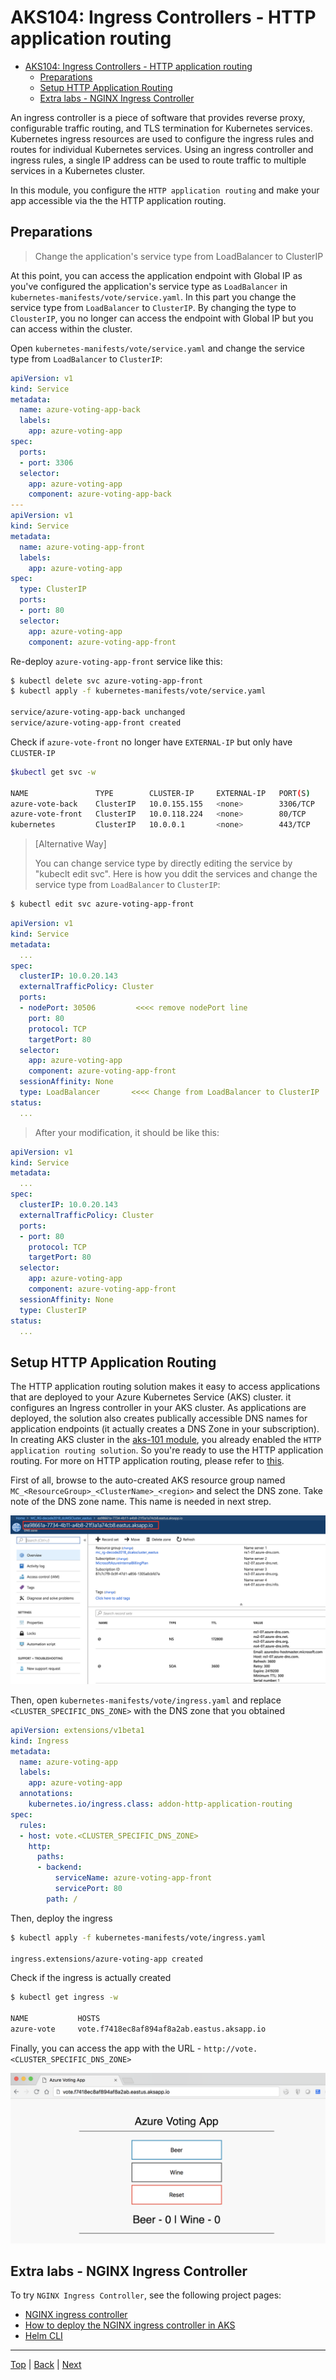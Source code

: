 # AKS104:  Ingress Controllers - HTTP application routing

<!-- TOC -->
- [AKS104: Ingress Controllers - HTTP application routing](#aks104-ingress-controllers---http-application-routing)
  - [Preparations](#preparations)
  - [Setup HTTP Application Routing](#setup-http-application-routing)
  - [Extra labs - NGINX Ingress Controller](#extra-labs---nginx-ingress-controller)

An ingress controller is a piece of software that provides reverse proxy, configurable traffic routing, and TLS termination for Kubernetes services. Kubernetes ingress resources are used to configure the ingress rules and routes for individual Kubernetes services. Using an ingress controller and ingress rules, a single IP address can be used to route traffic to multiple services in a Kubernetes cluster. 

In this module, you configure the `HTTP application routing` and make your app accessible via the the HTTP application routing.

## Preparations

> Change the application's service type from LoadBalancer to ClusterIP

At this point, you can access the application endpoint with Global IP as you've configured the application's service type as `LoadBalancer` in `kubernetes-manifests/vote/service.yaml`. In this part you change the service type from `LoadBalancer` to `ClusterIP`. By changing the type to `ClousterIP`, you no longer can access the endpoint with Global IP but you can access within the cluster. 

Open `kubernetes-manifests/vote/service.yaml` and change the service type from `LoadBalancer` to `ClusterIP`:

```YAML
apiVersion: v1
kind: Service
metadata:
  name: azure-voting-app-back
  labels:
    app: azure-voting-app
spec:
  ports:
  - port: 3306
  selector:
    app: azure-voting-app
    component: azure-voting-app-back
---
apiVersion: v1
kind: Service
metadata:
  name: azure-voting-app-front
  labels:
    app: azure-voting-app
spec:
  type: ClusterIP
  ports:
  - port: 80
  selector:
    app: azure-voting-app
    component: azure-voting-app-front
```

Re-deploy `azure-voting-app-front` service like this:

```sh
$ kubectl delete svc azure-voting-app-front
$ kubectl apply -f kubernetes-manifests/vote/service.yaml

service/azure-voting-app-back unchanged
service/azure-voting-app-front created
```

Check if `azure-vote-front` no longer have `EXTERNAL-IP` but only have `CLUSTER-IP`

```sh
$kubectl get svc -w

NAME               TYPE        CLUSTER-IP     EXTERNAL-IP   PORT(S)    AGE
azure-vote-back    ClusterIP   10.0.155.155   <none>        3306/TCP   2m
azure-vote-front   ClusterIP   10.0.118.224   <none>        80/TCP     2m
kubernetes         ClusterIP   10.0.0.1       <none>        443/TCP    10d
```


> [Alternative Way]
> 
> You can change service type by directly editing the service by "kubeclt edit svc". Here is how you ddit the services and change the service type from `LoadBalancer` to `ClusterIP`:
```sh
$ kubectl edit svc azure-voting-app-front
```
```yaml
apiVersion: v1
kind: Service
metadata:
  ...
spec:
  clusterIP: 10.0.20.143
  externalTrafficPolicy: Cluster
  ports:
  - nodePort: 30506         <<<< remove nodePort line
    port: 80
    protocol: TCP
    targetPort: 80
  selector:
    app: azure-voting-app
    component: azure-voting-app-front
  sessionAffinity: None
  type: LoadBalancer       <<<< Change from LoadBalancer to ClusterIP
status:
  ...
```
> After your modification, it should be like this:
```yaml
apiVersion: v1
kind: Service
metadata:
  ...
spec:
  clusterIP: 10.0.20.143
  externalTrafficPolicy: Cluster
  ports:
  - port: 80
    protocol: TCP
    targetPort: 80
  selector:
    app: azure-voting-app
    component: azure-voting-app-front
  sessionAffinity: None
  type: ClusterIP
status:
  ...
```

## Setup HTTP Application Routing

The HTTP application routing solution makes it easy to access applications that are deployed to your Azure Kubernetes Service (AKS) cluster. it configures an Ingress controller in your AKS cluster. As applications are deployed, the solution also creates publically accessible DNS names for application endpoints (it actually creates a DNS Zone in your subscription). In creating AKS cluster in the [aks-101 module](aks-101-create-aks-cluster.md), you already enabled the `HTTP application routing solution`. So you're ready to use the HTTP application routing. For more on HTTP application routing, please refer to [this](https://docs.microsoft.com/en-us/azure/aks/http-application-routing).


First of all, browse to the auto-created AKS resource group named `MC_<ResourceGroup>_<ClusterName>_<region>` and select the DNS zone. Take note of the DNS zone name. This name is needed in next strep.

![](../assets/ingress-dns-name.png)

Then, open `kubernetes-manifests/vote/ingress.yaml` and replace `<CLUSTER_SPECIFIC_DNS_ZONE>` with the DNS zone that you obtained

```yaml
apiVersion: extensions/v1beta1
kind: Ingress
metadata:
  name: azure-voting-app
  labels:
    app: azure-voting-app
  annotations:
    kubernetes.io/ingress.class: addon-http-application-routing
spec:
  rules:
  - host: vote.<CLUSTER_SPECIFIC_DNS_ZONE>
    http:
      paths:
      - backend:
          serviceName: azure-voting-app-front
          servicePort: 80
        path: /
```

Then, deploy the ingress

```sh
$ kubectl apply -f kubernetes-manifests/vote/ingress.yaml

ingress.extensions/azure-voting-app created
```

Check if the ingress is actually created
```sh
$ kubectl get ingress -w

NAME           HOSTS                                                   ADDRESS   PORTS     AGE
azure-vote     vote.f7418ec8af894af8a2ab.eastus.aksapp.io                     80        1m
```

Finally, you can access the app with the URL - `http://vote.<CLUSTER_SPECIFIC_DNS_ZONE>`

![](../assets/browse-app-ingress.png)


## Extra labs - NGINX Ingress Controller

To try `NGINX Ingress Controller`, see the following project pages:

- [NGINX ingress controller](https://github.com/kubernetes/ingress-nginx)
- [How to deploy the NGINX ingress controller in AKS](https://docs.microsoft.com/en-us/azure/aks/ingress-basic)
- [Helm CLI](https://docs.microsoft.com/en-us/azure/aks/kubernetes-helm)


---
[Top](../README.md) | [Back](aks-103-deploy-app.md) | [Next](aks-105-scaleout.md)

